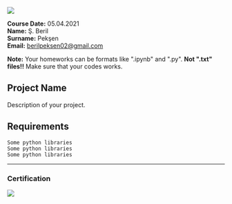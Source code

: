 
![](img/newlogo.png)

**Course Date:** 05.04.2021    
**Name:** Ş. Beril     
**Surname:** Pekşen    
**Email:** berilpeksen02@gmail.com  

**Note:** Your homeworks can be formats like ".ipynb" and ".py". **Not ".txt" files!!** Make sure that your codes works.  

## Project Name
Description of your project.

## Requirements
```
Some python libraries
Some python libraries
Some python libraries
```
---

### Certification
![](img/TopLearnerCertificate.png)

